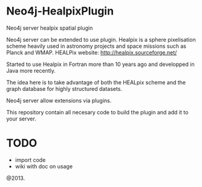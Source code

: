 Neo4j-HealpixPlugin
===================

Neo4j server healpix spatial plugin 

Neo4j server can be extended to use plugin. 
Healpix is a sphere pixelisation scheme heavily used in astronomy projects and space missions such as Planck and WMAP.
HEALPix website: http://healpix.sourceforge.net/

Started to use Healpix in Fortran more than 10 years ago and developped in Java more recently.

The idea here is to take advantage of both the HEALpix scheme and the graph database for highly structured datasets.

Neo4j server allow extensions via plugins.

This repository contain all necesary code to build the plugin and add it to your server.

TODO
====
* import code
* wiki with doc on usage

@2013.
